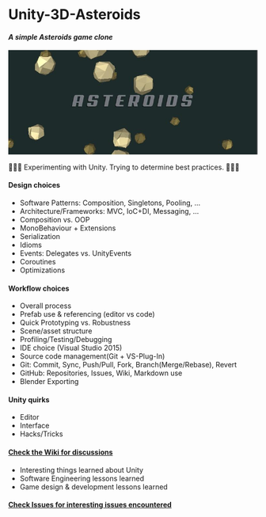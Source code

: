 # Unity-3D-Asteroids
#### ***A simple Asteroids game clone***

![Title Screenshot](AsteroidsScreenshot.JPG)

:ant::ant::ant: Experimenting with Unity. Trying to determine best practices. :ant::ant::ant:

#### Design choices
* Software Patterns: Composition, Singletons, Pooling, ...
* Architecture/Frameworks: MVC, IoC+DI, Messaging, ...
* Composition vs. OOP
* MonoBehaviour + Extensions
* Serialization
* Idioms
* Events: Delegates vs. UnityEvents
* Coroutines
* Optimizations

#### Workflow choices
* Overall process
* Prefab use & referencing (editor vs code)
* Quick Prototyping vs. Robustness
* Scene/asset structure
* Profiling/Testing/Debugging
* IDE choice (Visual Studio 2015)
* Source code management(Git + VS-Plug-In)
* Git: Commit, Sync, Push/Pull, Fork, Branch(Merge/Rebase), Revert
* GitHub: Repositories, Issues, Wiki, Markdown use
* Blender Exporting

#### Unity quirks
* Editor
* Interface
* Hacks/Tricks

#### [Check the Wiki for discussions](https://github.com/antfarmar/Unity-3D-Asteroids/wiki)
* Interesting things learned about Unity
* Software Engineering lessons learned
* Game design & development lessons learned
  
#### [Check Issues for interesting issues encountered](https://github.com/antfarmar/Unity-3D-Asteroids/issues)
